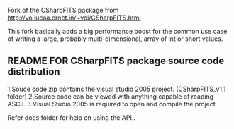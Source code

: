 Fork of the CSharpFITS package from http://vo.iucaa.ernet.in/~voi/CSharpFITS.html

This fork basically adds a big performance boost for the common use case of writing a large, probably multi-dimensional, array of int or short values.

README FOR CSharpFITS package source code distribution
------------------------------------------------------
1.Souce code zip contains the visual studio 2005 project.
(CSharpFITS_v1.1 folder)
2.Source code can be viewed with anything capable of reading ASCII.
3.Visual Studio 2005 is required to open and compile the project.

Refer docs folder for help on using the API.. 	
